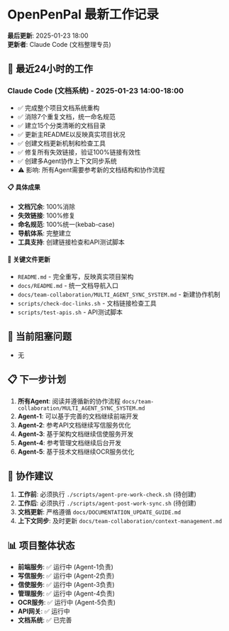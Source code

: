 # OpenPenPal 最新工作记录

**最后更新**: 2025-01-23 18:00  
**更新者**: Claude Code (文档整理专员)

## 🔄 最近24小时的工作

### Claude Code (文档系统) - 2025-01-23 14:00-18:00
- ✅ 完成整个项目文档系统重构
- ✅ 消除7个重复文档，统一命名规范
- ✅ 建立15个分类清晰的文档目录
- ✅ 更新主README以反映真实项目状况
- ✅ 创建文档更新机制和检查工具
- ✅ 修复所有失效链接，验证100%链接有效性
- ✅ 创建多Agent协作上下文同步系统
- ⚠️  影响: 所有Agent需要参考新的文档结构和协作流程

#### 📋 具体成果
- **文档冗余**: 100%消除
- **失效链接**: 100%修复  
- **命名规范**: 100%统一(kebab-case)
- **导航体系**: 完整建立
- **工具支持**: 创建链接检查和API测试脚本

#### 📂 关键文件更新
- `README.md` - 完全重写，反映真实项目架构
- `docs/README.md` - 统一文档导航入口
- `docs/team-collaboration/MULTI_AGENT_SYNC_SYSTEM.md` - 新建协作机制
- `scripts/check-doc-links.sh` - 文档链接检查工具
- `scripts/test-apis.sh` - API测试脚本

## 🚨 当前阻塞问题
- 无

## 📋 下一步计划
1. **所有Agent**: 阅读并遵循新的协作流程 `docs/team-collaboration/MULTI_AGENT_SYNC_SYSTEM.md`
2. **Agent-1**: 可以基于完善的文档继续前端开发
3. **Agent-2**: 参考API文档继续写信服务优化
4. **Agent-3**: 基于架构文档继续信使服务开发
5. **Agent-4**: 参考管理文档继续后台开发
6. **Agent-5**: 基于技术文档继续OCR服务优化

## 🎯 协作建议
1. **工作前**: 必须执行 `./scripts/agent-pre-work-check.sh` (待创建)
2. **工作后**: 必须执行 `./scripts/agent-post-work-sync.sh` (待创建)
3. **文档更新**: 严格遵循 `docs/DOCUMENTATION_UPDATE_GUIDE.md` 
4. **上下文同步**: 及时更新 `docs/team-collaboration/context-management.md`

## 📊 项目整体状态
- **前端服务**: ✅ 运行中 (Agent-1负责)
- **写信服务**: ✅ 运行中 (Agent-2负责)  
- **信使服务**: ✅ 运行中 (Agent-3负责)
- **管理服务**: ✅ 运行中 (Agent-4负责)
- **OCR服务**: ✅ 运行中 (Agent-5负责)
- **API网关**: ✅ 运行中
- **文档系统**: ✅ 已完善